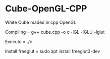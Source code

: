# Cube-OpenGL-CPP

White Cube maded in cpp OpenGL

Compiling = g++ cube.cpp -o c -lGL -lGLU -lglut

Execute = ./c

Install freeglut = sudo apt install freeglut3-dev
